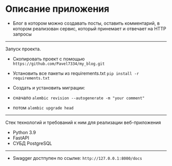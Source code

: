 # Описание приложения
- Блог в котором можно создавать посты, оставить комментарий, в котором реализован сервис, который принемает и отвечает на HTTP запросы
---
Запуск проекта.
 - Скопировать проект с помощью ``` https://github.com/Pavel7334/my_blog.git ```
 - Установить все пакеты из requirements.txt ``` pip install -r requirements.txt ```
 
 - Создать и установить миграции:
 - сначало ``` alembic revision --autogenerate -m "your comment" ```
 - потом ``` alembic upgrade head ```
---
Стек технологий и требований к ним для реализации веб-приложения

- Python 3.9
- FastAPI
- СУБД PostgreSQL
---
- Swagger достпупен по ссылке: ```http://127.0.0.1:8000/docs```
